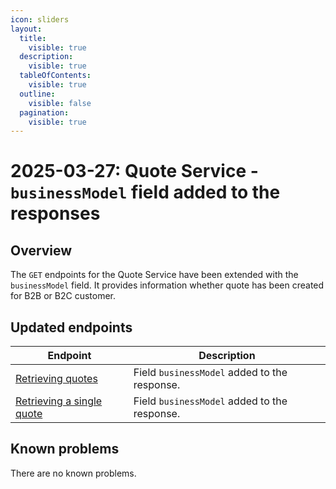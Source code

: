 ```yaml
---
icon: sliders
layout:
  title:
    visible: true
  description:
    visible: true
  tableOfContents:
    visible: true
  outline:
    visible: false
  pagination:
    visible: true
---
```

# 2025-03-27: Quote Service - `businessModel` field added to the responses

## Overview

The `GET` endpoints for the Quote Service have been extended with the `businessModel` field. It provides information whether quote has been created for B2B or B2C customer.

## Updated endpoints

| Endpoint                                                                        | Description                                  |
|---------------------------------------------------------------------------------|----------------------------------------------|
| [Retrieving quotes](https://emporix.gitbook.io/documentation-portal/api-references/quotes/quote/api-reference/quote-management#get-quote-tenant-quotes)            | Field `businessModel` added to the response. |
| [Retrieving a single quote](https://emporix.gitbook.io/documentation-portal/api-references/quotes/quote/api-reference/quote-management#get-quote-tenant-quotes-quoteid) | Field `businessModel` added to the response. |

## Known problems

There are no known problems.